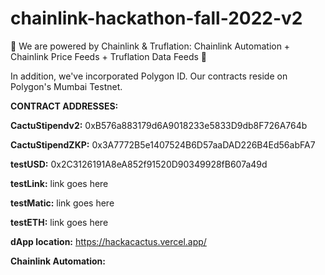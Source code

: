 # chainlink-hackathon-fall-2022-v2

🌵 We are powered by Chainlink & Truflation:  Chainlink Automation + Chainlink Price Feeds + Truflation Data Feeds 🌵

In addition, we've incorporated Polygon ID.  Our contracts reside on Polygon's Mumbai Testnet. 



**CONTRACT ADDRESSES:**

  **CactuStipendv2:** 0xB576a883179d6A9018233e5833D9db8F726A764b

  **CactuStipendZKP:** 0x3A7772B5e1407524B6D57aaDAD226B4Ed56abFA7

  **testUSD:** 0x2C3126191A8eA852f91520D90349928fB607a49d
  
  **testLink:**  link goes here
  
  **testMatic:**  link goes here
  
  **testETH:**  link goes here



**dApp location:**  https://hackacactus.vercel.app/

**Chainlink Automation:**
